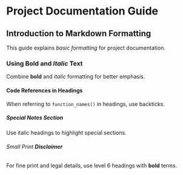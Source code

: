 # Project Documentation Guide

## Introduction to **Markdown** Formatting
This guide explains *basic formatting* for project documentation.

### Using **Bold** and *Italic* Text
Combine **bold** and *italic* formatting for better emphasis.

#### Code References in Headings
When referring to `function_names()` in headings, use backticks.

##### *Special Notes* Section
Use italic headings to highlight special sections.

###### Small Print **Disclaimer**
For fine print and legal details, use level 6 headings with **bold** terms.

